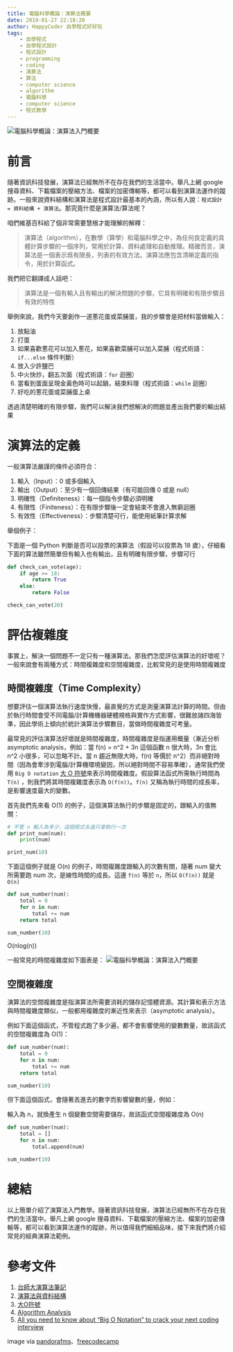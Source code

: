 ```yaml
---
title: 電腦科學概論：演算法概要
date: 2019-01-27 22:18:20
author: HappyCoder 自學程式好好玩
tags: 
    - 自學程式
    - 自學程式設計
    - 程式設計
    - programming
    - coding
    - 演算法
    - 算法
    - computer science
    - algorithm
    - 電腦科學
    - computer science
    - 程式教學
---
```


![電腦科學概論：演算法入門概要](/images/cs101/algorithm/algorithm-cover.png)

# 前言
隨著資訊科技發展，演算法已經無所不在存在我們的生活當中。舉凡上網 google 搜尋資料、下載檔案的壓縮方法、檔案的加密傳輸等，都可以看到演算法運作的蹤跡。一般來說資料結構和演算法是程式設計最基本的內涵，所以有人說：`程式設計 = 資料結構 + 演算法`。那究竟什麼是演算法/算法呢？

咱們維基百科給了個非常需要慧根才能理解的解釋：

>演算法（algorithm），在數學（算學）和電腦科學之中，為任何良定義的具體計算步驟的一個序列，常用於計算、資料處理和自動推理。精確而言，演算法是一個表示爲有限長，列表的有效方法。演算法應包含清晰定義的指令，用於計算函式。

我們把它翻譯成人話吧：

> 演算法是一個有輸入且有輸出的解決問題的步驟，它具有明確和有限步驟且有效的特性

舉例來說，我們今天要創作一道蔥花蛋或菜脯蛋，我的步驟會是把材料當做輸入：

1. 放點油
2. 打蛋
3. 如果喜歡蔥花可以加入蔥花，如果喜歡菜脯可以加入菜脯（程式術語：`if...else` 條件判斷）
4. 放入少許鹽巴
5. 中火快炒，翻五次面（程式術語：`for` 迴圈）
6. 當看到蛋面呈現金黃色時可以起鍋，結束料理（程式術語：`while` 迴圈）
7. 好吃的蔥花蛋或菜脯蛋上桌

透過清楚明確的有限步驟，我們可以解決我們想解決的問題並產出我們要的輸出結果

# 演算法的定義
一般演算法嚴謹的條件必須符合：

1. 輸入（Input）：0 或多個輸入
2. 輸出（Output）：至少有一個回傳結果（有可能回傳 0 或是 null）
3. 明確性（Definiteness）：每一個指令步驟必須明確
4. 有限性（Finiteness）：在有限步驟後一定會結束不會進入無窮迴圈
5. 有效性（Effectiveness）：步驟清楚可行，能使用紙筆計算求解

舉個例子：

下面是一個 Python 判斷是否可以投票的演算法（假設可以投票為 18 歲），仔細看下面的算法雖然簡單但有輸入也有輸出，且有明確有限步驟，步驟可行

```py
def check_can_vote(age):
    if age >= 18:
        return True
    else:
        return False

check_can_vote(20)
```

# 評估複雜度
事實上，解決一個問題不一定只有一種演算法。那我們怎麼評估演算法的好壞呢？一般來說會有兩種方式：時間複雜度和空間複雜度，比較常見的是使用時間複雜度

## 時間複雜度（Time Complexity）
想要評估一個演算法執行速度快慢，最直覺的方式是測量演算法計算的時間。但由於執行時間會受不同電腦/計算機機器硬體規格與實作方式影響，很難放諸四海皆準，因此學術上傾向於統計演算法步驟數目，當做時間複雜度可考量。

最常見的評估演算法好壞就是時間複雜度，時間複雜度是指運用概量（漸近分析 asymptotic analysis，例如：當 f(n) = n^2 + 3n 這個函數 n 很大時，3n 會比 n^2 小很多，可以忽略不計。當 n 趨近無限大時，f(n) 等價於 n^2）而非絕對時間（因為會牽涉到電腦/計算機環境變因，所以絕對時間不容易準確），通常我們使用 `Big O notation` [大 O 符號](https://zh.wikipedia.org/wiki/%E5%A4%A7O%E7%AC%A6%E5%8F%B7)來表示時間複雜度。假設算法函式所需執行時間為 `T(n)` ，則我們將其時間複雜度表示為 `O(f(n))`。`f(n)` 又稱為執行時間的成長率，是影響速度最大的變數。

首先我們先來看 O(1) 的例子，這個演算法執行的步驟是固定的，跟輸入的值無關：

```py
# 不管 n 輸入為多少，這個程式永遠只會執行一次
def print_num(num):
    print(num)

print_num(10)
```

下面這個例子就是 O(n) 的例子，時間複雜度跟輸入的次數有關，隨著 num 變大所需要跑 num 次，是線性時間的成長。這邊 `f(n)` 等於 `n`，所以 `O(f(n))` 就是 `O(n)`

```py
def sum_number(num):
    total = 0
    for n in num:
        total += num
    return total

sum_number(10)
```

O(nlog(n))

一般常見的時間複雜度如下圖表是：
![電腦科學概論：演算法入門概要](/images/cs101/algorithm/big-o.jpeg)

## 空間複雜度
演算法的空間複雜度是指演算法所需要消耗的儲存記憶體資源。其計算和表示方法與時間複雜度類似，一般都用複雜度的漸近性來表示（asymptotic analysis）。

例如下面這個函式，不管程式跑了多少遍，都不會影響使用的變數數量，故該函式的空間複雜度為 O(1)：

```py
def sum_number(num):
    total = 0
    for n in num:
        total += num
    return total

sum_number(10)
```

但下面這個函式，會隨著丟進去的數字而影響變數的量，例如：

輸入為 n，就換產生 n 個變數空間需要儲存，故該函式空間複雜度為 O(n)

```py
def sum_number(num):
    total = []
    for n in num:
        total.append(num)

sum_number(10)

```

# 總結
以上簡單介紹了演算法入門教學。隨著資訊科技發展，演算法已經無所不在存在我們的生活當中。舉凡上網 google 搜尋資料、下載檔案的壓縮方法、檔案的加密傳輸等，都可以看到演算法運作的蹤跡，所以值得我們細細品味，接下來我們將介紹常見的經典演算法範例。


# 參考文件
1. [台師大演算法筆記](http://www.csie.ntnu.edu.tw/~u91029/)
2. [演算法與資料結構](http://alrightchiu.github.io/SecondRound/mu-lu-yan-suan-fa-yu-zi-liao-jie-gou.html)
3. [大O符號](https://zh.wikipedia.org/wiki/%E5%A4%A7O%E7%AC%A6%E5%8F%B7)
4. [Algorithm Analysis](http://www.csie.ntnu.edu.tw/~u91029/AlgorithmAnalysis.html)
5. [All you need to know about “Big O Notation” to crack your next coding interview](https://medium.freecodecamp.org/all-you-need-to-know-about-big-o-notation-to-crack-your-next-coding-interview-9d575e7eec4)

image via [pandorafms](https://blog.pandorafms.org/what-is-an-algorithm/)、[freecodecamp](https://cdn-images-1.medium.com/max/1600/1*KfZYFUT2OKfjekJlCeYvuQ.jpeg)